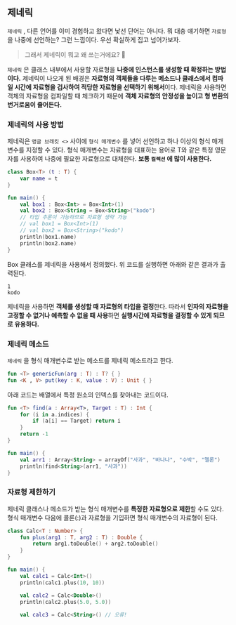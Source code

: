 ## 제네릭

`제네릭` , 다른 언어를 이미 경험하고 왔다면 낯선 단어는 아니다. 뭐 대충 얘기하면 `자료형` 을 나중에 선언하는? 그런 느낌이다. 우선 확실하게 집고 넘어가보자.

> 그래서 제네릭이 뭐고 왜 쓰는거에요? 🤔

`제네릭` 은 클래스 내부에서 사용할 자료형을 **나중에 인스턴스를 생성할 때 확정하는 방법이다.** 제네릭이 나오게 된 배경은 **자료형의 객체들을 다루는 메소드나 클래스에서 컴파일 시간에 자료형을 검사하여 적당한 자료형을 선택하기 위해서**이다. 제네릭을 사용하면 객체의 자료형을 컴파일할 때 체크하기 때문에 **객체 자료형의 안정성을 높이고 형 변환의 번거로움이 줄어든다.**

### 제네릭의 사용 방법

제네릭은 `앵글 브래킷 <>`  사이에 `형식 매개변수` 를 넣어 선언하고 하나 이상의 형식 매개변수를 지정할 수 있다. 형식 매개변수는 자료형을 대표하는 용어로 T와 같은 특정 영문자를 사용하여 나중에 필요한 자료형으로 대체한다. **보통 `컬렉션` 에 많이 사용한다.** 

```kotlin
class Box<T> (t : T) {
	var name = t
}

fun main() {
	val box1 : Box<Int> = Box<Int>(1)
	val box2 : Box<String = Box<String>("kodo")
	// 타입 추론이 가능하므로 자료형 생략 가능
	// val box1 = Box<Int>(1)
	// val box2 = Box<String>("kodo")
	println(box1.name)
	println(box2.name)
}
```

Box 클래스를 제네릭을 사용해서 정의했다. 위 코드를 실행하면 아래와 같은 결과가 출력된다.

```
1
kodo
```

제네릭을 사용하면 **객체를 생성할 때 자료형의 타입을 결정**한다. 따라서 **인자의 자료형을 고정할 수 없거나 예측할 수 없을 때 사용**하면 **실행시간에 자료형을 결정할 수 있게 되므로 유용하다.**

### 제네릭 메소드

`제네릭` 을 형식 매개변수로 받는 메소드를 제네릭 메소드라고 한다. 

```kotlin
fun <T> genericFun(arg : T) : T? { }
fun <K , V> put(key : K, value : V) : Unit { }
```

아래 코드는 배열에서 특정 원소의 인덱스를 찾아내는 코드이다.

```kotlin
fun <T> find(a : Array<T>, Target : T) : Int {
	for (i in a.indices) {
		if (a[i] == Target) return i
	}
	return -1
}

fun main() {
	val arr1 : Array<String> = arrayOf("사과", "바나나", "수박", "멜론")
	println(find<String>(arr1, "사과"))
}
```

### 자료형 제한하기

제네릭 클래스나 메소드가 받는 형식 매개변수를 **특정한 자료형으로 제한**할 수도 있다. 형식 매개변수 다음에 콜론(:)과 자료형을 기입하면 형식 매개변수의 자료형이 된다.

```kotlin
class Calc<T : Number> {
	fun plus(arg1 : T, arg2 : T) : Double {
		return arg1.toDouble() + arg2.toDouble()
	}
}

fun main() {
	val calc1 = Calc<Int>()
	println(calc1.plus(10, 10))

	val calc2 = Calc<Double>()
	println(calc2.plus(5.0, 5.0))
	
	val calc3 = Calc<String>() // 오류!
```
